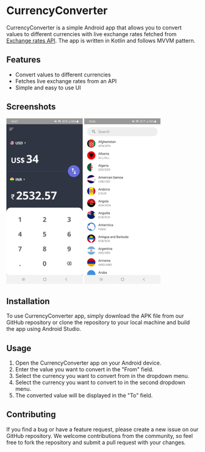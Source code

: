 
# CurrencyConverter

CurrencyConverter is a simple Android app that allows you to convert values to different currencies with live exchange rates fetched from [Exchange rates API](https://exchangeratesapi.io). The app is written in Kotlin and follows MVVM pattern.




## Features

- Convert values to different currencies
- Fetches live exchange rates from an API
- Simple and easy to use UI

## Screenshots

<img src="screenshots/Screenshot_01.jpeg?raw=true" width="200" alt="Screenshot_01">   <img src="screenshots/Screenshot_02.jpeg?raw=true" width="200" alt="Screenshot_01">


## Installation

To use CurrencyConverter app, simply download the APK file from our GitHub repository or clone the repository to your local machine and build the app using Android Studio.

## Usage

1. Open the CurrencyConverter app on your Android device.
2. Enter the value you want to convert in the "From" field.
3. Select the currency you want to convert from in the dropdown menu.
4. Select the currency you want to convert to in the second dropdown menu.
5. The converted value will be displayed in the "To" field.


## Contributing

If you find a bug or have a feature request, please create a new issue on our GitHub repository. We welcome contributions from the community, so feel free to fork the repository and submit a pull request with your changes.


